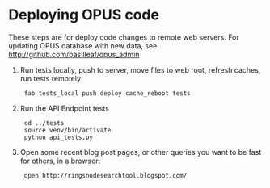 # Deploying OPUS code 

These steps are for deploy code changes to remote web servers. For updating OPUS database with new data, see http://github.com/basilleaf/opus_admin


1. Run tests locally, push to server, move files to web root, refresh caches, run tests remotely 

        fab tests_local push deploy cache_reboot tests

2. Run the API Endpoint tests 

        cd ../tests
        source venv/bin/activate
        python api_tests.py  

3. Open some recent blog post pages, or other queries you want to be fast for others, in a browser: 

        open http://ringsnodesearchtool.blogspot.com/


